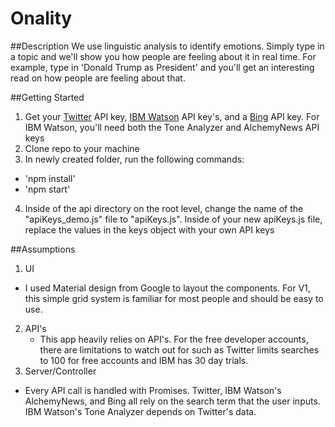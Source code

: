[Twitter]: https://dev.twitter.com/docs
[IBM Watson]: https://developer.ibm.com/watson/
[Bing]: https://www.bing.com/partners/developers

# Onality

##Description
We use linguistic analysis to identify emotions. Simply type in a topic and we'll show you how people are feeling about it in real time. For example, type in 'Donald Trump as President' and you'll get an interesting read on how people are feeling about that. 

##Getting Started
1. Get your [Twitter][] API key, [IBM Watson][] API key's, and a [Bing][] API key. For IBM Watson, you'll need both the Tone Analyzer and AlchemyNews API keys
2. Clone repo to your machine
3. In newly created folder, run the following commands:
  - 'npm install'
  - 'npm start'
4. Inside of the api directory on the root level, change the name of the "apiKeys_demo.js" file to "apiKeys.js". Inside of your new apiKeys.js file, replace the values in the keys object with your own API keys

##Assumptions
1. UI
  - I used Material design from Google to layout the components. For V1, this simple grid system is familiar for most people and should be easy to use. 
2. API's
	- This app heavily relies on API's. For the free developer accounts, there are limitations to watch out for such as Twitter limits searches to 100 for free accounts and IBM has 30 day trials. 
3. Server/Controller
  - Every API call is handled with Promises. Twitter, IBM Watson's AlchemyNews, and Bing all rely on the search term that the user inputs. IBM Watson's Tone Analyzer depends on Twitter's data.
